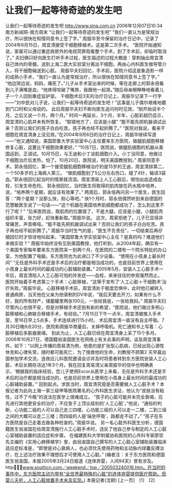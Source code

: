 # 让我们一起等待奇迹的发生吧

让我们一起等待奇迹的发生吧
http://www.sina.com.cn 2006年12月07日10:34 南方新闻网-南方周末
“让我们一起等待奇迹的发生吧”
“我们一直认为是常规治疗，所以很快在知情同意书上签了字。”
周振华至今保留的治疗日记中，记录了2004年6月15日，周宜清接受干细胞移植术。这是第二次手术。
“医院开始通知说，家属可以通过重症病房外的电视荧屏观看整个手术，到了手术前，却临时取消了。”
夫妇俩只好向医生打听手术过程，医生描述的过程大概是：穿刺抽出周宜清自己体内的骨髓，送到上海二医大实验室分离出干细胞，再由心内科医生做导管介入，将干细胞输送到心脏。
周振华夫妇回忆，手术前，医院介绍这是象造影一样的成熟小手术，“我们一直认为是常规治疗，所以很快在知情同意书上签了字。”
“他边哭边说，妈妈，痛死了。”儿子从手术室出来的时候，等在走廊上的郭永倍看到儿子满嘴是血，“他疼得咬破了嘴唇，我跟他一起哭。”随后母亲眼睁睁地看着儿子一个人回到重症监护室。
干细胞术后3天的治疗日记上，周振华记录下一行字——“刘中民对儿子说，让我们一起等待奇迹的发生吧！”这事是儿子偶尔艰难地踱到门口时和父母说的。
此后周振华夫妇不断向医生追问何时见效，“刚开始说半个月，之后又说一个月，两个月。”
时间一再延长，3个月，半年，心脏彩超仍显示，周宜清的心肌并未有所恢复。
“取错地方了，应该是小腿”
“能不能先把机器调试出来？否则让我们的孩子白白吃苦。孩子再也经不起折腾了。”
“医院对我说，看来干细胞在周宜清身上没见效。”在2004年9月6日的治疗日记上，周振华继续写道——“他又通知说，美国耶鲁大学实验室中心主任要来东方医院，做腿肌细胞移植修复心脏，这要比干细胞效果更好。”
“10月7日，医院说，做腿肌细胞的机器从美国运到，正调试。10月15日，与王迪和小丁谈肌细胞介入。小丁没同意，他做过干细胞治疗后发热，怕了。10月20日，医院说，明天美国教授到。”
周家同意手术。郭永倍回忆，第一个接受腿肌细胞移植治疗的是15岁的王迪，周宜清排第二，一个50多岁的上海病人第三。
“做肌细胞划了5公分左右伤口，缝了4针，输进3袋血。”郭永倍回忆起当时的情景就流泪。周宜清装上人工心脏后，很怕出血造成血栓，引发生命危险。
郭永倍回忆，当时医生将取得的肌肉放在药水瓶中培养，说，“培养两个星期，就应该有效果了。”
两周后，郭永倍再问另一个医生，医生回答：“两个星期？没那么快，耐心等吧。”
快1个月时，郭永倍偶然听到来自德国的范慧敏医生说了一句话——“这个机器在美国培养肌细胞都成功了，怎么到这里不行了呢？”
“后来医院说，取肌肉的位置错了，不是大腿，应该是小腿，小腿肌肉组织丰富，张力好，赶快重新取。”周振华说。
这次，周家拒绝了。儿子已显得非常痛苦，声音嘶哑。“能不能先把机器调试出来？否则让我们的孩子白白吃苦。孩子再也经不起折腾了。”
周振华当时生气的是，“医生不负责任”，一切结束后再仔细回忆时才惊讶地叫起来，“美国耶鲁大学实验室中心主任？是真的吗？难道他们来做实验？”
周振华始终没有见到美国教授，他打听到，从2004年起，确实有一个美国专家每年要来东方医院呆一到两个月，在医院的二楼有一个院长特批的办公室，为他配置了电脑，东方医院也为此进口了不少设备。
“使用在小孩身上最长时间”
“无任是外科手术还是手术后的治疗都是相当成功的，也是目前世界上使用在小孩身上最长时间的最成功的心脏辅助装置。”
2005年5月，安装人工心脏手术一年后，周宜清陷入人工心脏可怕的并发症——血栓，来来往往的参观戛然而止。
医院开始着手考虑第三个手术：心脏移植，“这等于宣布了‘人工心脏＋干细胞术’治疗失败。”周振华说。
心脏移植手术前，周宜清处于极度恐惧中，此时他已被转入普通病房，当天他在父亲为他录制的DV中说，“我后天要去开刀，如果有什么不好，我的所有财产，储蓄罐里两张100元，一张给我爸，一张给我妈。”
周振华夫妇尽管内心也很不安，但是对移植手术还抱有新的希望，“医院说，他们做过多例心脏移植和心肺联合移植手术，有经验。”
7月15日下午一点半，周宜清被推入手术室，至16日早上5点多，手术连续进行15小时。
术后周宜清一直没有自主呼吸。7月30日晚9点20分，医院和周振华商量后，关掉呼吸机。死亡通知书上写着：心脏移植后多脏器衰竭。
到此为止，人工心脏已经在周宜清身上呆了15个多月。
2006年10月27日，德国籍翁渝国医生在网络上有关此事的声明，谈及周宜清事件，如下：“以网上传播的周易清为例，他患的是扩张型心肌病，已经出现心源性休克和心律失常，随时都可能死亡，为了挽救他的生命，刘教授不顾第2 天早晨出国参加学术交流，连夜应儿科医院邀请会诊并及时将患者转到东方医院安装人工心脏，术后长期存活达1年3个月。我在回复周易清父亲周振华的信中也明确表示，‘根据我的临床经验，您儿子使用Excor从医学上来看，无任是外科手术还是手术后的治疗都是相当成功的，也是目前世界上使用在小孩身上最长时间的最成功的心脏辅助装置。’”
回到起点。求医当时，周宜清究竟是否需要做人工心脏手术？本报记者为此向上海一家三级甲等医院著名的心外科医生求证，他认为“皮肤没有粘性，过不了今晚”的说法在医学上很难成立。
“孩子的心脏可能并未完全衰竭，应先进行其他更安全的治疗，不应急于上顶尖级别的‘人工心脏’，”他说，“通俗的判断，心功能二级的人可以自己走三四楼，心功能三级的人可以走一二楼，二到三级之间的大概可以走二三楼；而四级的人是‘端坐呼吸’，路都走不动了。”
“孩子在东方医院是自己走着去做各种检查的。”周振华说。
另一名心脏外科医生分析，德国籍医生翁渝国在给周宜清施行人工心脏手术时，违反了他自己参与制定的人工心脏心室辅助装置的适应症和步骤。
在福建医科大学附属协和医院的心外科专家廖崇先主编的《实用心肺移植学》里，由翁渝国自己撰写的人工心脏心室辅助装置临床适应症标准是，“即使是对心衰病人，也必须优先使用药物和主动脉内球囊反搏治疗，在上述治疗效果不理想后才可使用人工心脏。”
(编者注：关于东方医院和德国医生翁渝国，本报2005年3月24日报道《连体弃婴，人间94天》曾有涉及。 http／／www.southcn.com／weekend／top／200503240016.htm。在当时的事件中，东方医院主动为带有“全世界最特殊的心脏”的连体弃婴提供医疗帮助。但婴儿夭折，人工心脏放置手术未及实现。) 本报记者(沈颖)
[上一页]　[1]　[2]

